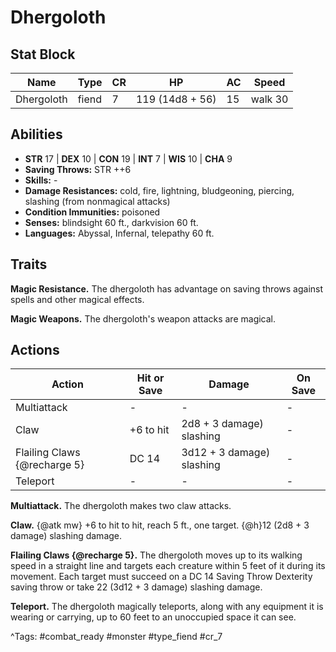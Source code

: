 # Dhergoloth

## Stat Block

| Name | Type | CR | HP | AC | Speed |
|------|------|----|----|----|-------|
| Dhergoloth | fiend | 7 | 119 (14d8 + 56) | 15 | walk 30 |

## Abilities

- **STR** 17 | **DEX** 10 | **CON** 19 | **INT** 7 | **WIS** 10 | **CHA** 9
- **Saving Throws:** STR ++6  
- **Skills:** -  
- **Damage Resistances:** cold, fire, lightning, bludgeoning, piercing, slashing (from nonmagical attacks)  
- **Condition Immunities:** poisoned  
- **Senses:** blindsight 60 ft., darkvision 60 ft.  
- **Languages:** Abyssal, Infernal, telepathy 60 ft.

## Traits

**Magic Resistance.** The dhergoloth has advantage on saving throws against spells and other magical effects.

**Magic Weapons.** The dhergoloth's weapon attacks are magical.


## Actions

| Action | Hit or Save | Damage | On Save |
|--------|--------------|--------|----------|
| Multiattack | - | - | - |
| Claw | +6 to hit | 2d8 + 3 damage) slashing | - |
| Flailing Claws {@recharge 5} | DC 14 | 3d12 + 3 damage) slashing | - |
| Teleport | - | - | - |

**Multiattack.** The dhergoloth makes two claw attacks.

**Claw.** {@atk mw} +6 to hit to hit, reach 5 ft., one target. {@h}12 (2d8 + 3 damage) slashing damage.

**Flailing Claws {@recharge 5}.** The dhergoloth moves up to its walking speed in a straight line and targets each creature within 5 feet of it during its movement. Each target must succeed on a DC 14 Saving Throw Dexterity saving throw or take 22 (3d12 + 3 damage) slashing damage.

**Teleport.** The dhergoloth magically teleports, along with any equipment it is wearing or carrying, up to 60 feet to an unoccupied space it can see.


^Tags: #combat_ready #monster #type_fiend #cr_7